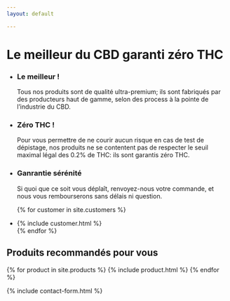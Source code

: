 ```yaml
---
layout: default

---
```

<div class="about">

<h1>Le meilleur du CBD garanti zéro THC</h1>

<ul class="cols3 cols">
<li>
<div class="icon" style="background-image: url({{ "assets/images/best.png" | relative_url }}"></div>

<h3>Le meilleur !</h3>

Tous nos produits sont de qualité ultra-premium; ils sont fabriqués par des producteurs haut de gamme, selon des process à la pointe de l’industrie du CBD.

</li><li>
<div class="icon" style="background-image: url({{ "assets/images/zero-percent-thc.png" | relative_url }}"></div>

<h3>Zéro THC !</h3>

Pour vous permettre de ne courir aucun risque en cas de test de dépistage, nos produits ne se contentent pas de respecter le seuil maximal légal des 0.2% de THC: ils sont garantis zéro THC.

</li><li>

<div class="icon" style="background-image: url({{ "assets/images/money-back.png" | relative_url }}"></div>

<h3>Ganrantie sérénité</h3>

Si quoi que ce soit vous déplaît, renvoyez-nous votre commande, et nous vous rembourserons sans délais ni question.

</li>
</ul>

<ul class="cols2 cols">

{% for customer in site.customers %}
  <li>{% include customer.html %}</li>
{% endfor %}

</ul>

<h2>Produits recommandés pour vous</h2>

</div>


{% for product in site.products %}
  {% include product.html %}
{% endfor %}

{% include contact-form.html %}
